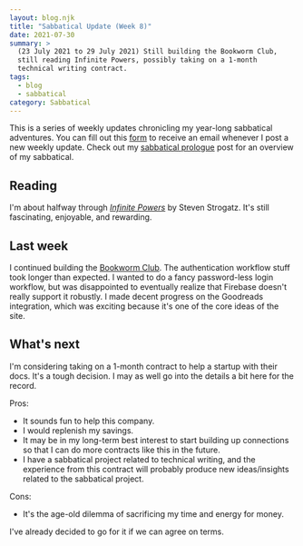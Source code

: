 ```yaml
---
layout: blog.njk
title: "Sabbatical Update (Week 8)"
date: 2021-07-30
summary: >
  (23 July 2021 to 29 July 2021) Still building the Bookworm Club,
  still reading Infinite Powers, possibly taking on a 1-month
  technical writing contract.
tags:
  - blog
  - sabbatical
category: Sabbatical
---
```


<aside>
  This is a series of weekly updates chronicling my year-long
  sabbatical adventures. You can fill out this
  <a href="https://forms.gle/52HXSYj3SJ9tUbMy8">form</a> to receive
  an email whenever I post a new weekly update. Check out my
  <a href="/sabbatical/prologue">sabbatical prologue</a> post
  for an overview of my sabbatical.
</aside>

## Reading

[calculus]: http://www.stevenstrogatz.com/books/infinite-powers

I'm about halfway through [*Infinite Powers*][calculus]
by Steven Strogatz. It's still fascinating, enjoyable,
and rewarding.

## Last week

I continued building the [Bookworm Club](https://bookworm.club).
The authentication workflow stuff took longer than expected. I wanted
to do a fancy password-less login workflow, but was disappointed to
eventually realize that Firebase doesn't really support it robustly.
I made decent progress on the Goodreads integration, which was exciting
because it's one of the core ideas of the site.

## What's next

I'm considering taking on a 1-month contract to help a startup with
their docs. It's a tough decision. I may as well go into the details
a bit here for the record.

Pros:

* It sounds fun to help this company.
* I would replenish my savings.
* It may be in my long-term best interest to start building
  up connections so that I can do more contracts like this
  in the future.
* I have a sabbatical project related to technical writing,
  and the experience from this contract will probably produce
  new ideas/insights related to the sabbatical project.

Cons:

* It's the age-old dilemma of sacrificing my time and energy for money.

I've already decided to go for it if we can agree on terms.
